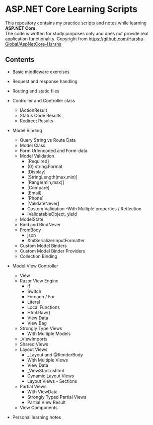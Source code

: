# ASP.NET Core Learning Scripts

This repository contains my practice scripts and notes while learning **ASP.NET Core**.  
The code is written for study purposes only and does not provide real application functionality.
Copyright from https://github.com/Harsha-Global/AspNetCore-Harsha

## Contents
- Basic middleware exercises  

- Request and response handling 

- Routing  and static files

- Controller and Controller class
  - IActionResult
  - Status Code Results
  - Redirect Results

- Model Binding
  - Query String vs Route Data
  - Model Class
  - Form Urlencoded and Form-data
  - Model Validation 
	- [Required]
	- {0} string.Format
	- [Display]
	- [StringLength(max,min)]
	- [Range(min,max)]
	- [Compare]
	- [Email]
	- [Phone]
	- [ValidateNever]
	- Custom Validation
	  -With Multiple properties / Reflection
	- IValidatableObject, yield
  - ModelState
  - Bind and BindNever
  - FromBody
	- json
	- XmlSerializerInputFormatter
  - Custom Model Binders
  - Custom Model Binder Providers 
  - Collection Binding

- Model View Controller
  - View
  - Razor View Engine
	- If
	- Switch
	- Foreach / For
	- Literal
	- Local Functions
	- Html.Raw()
	- View Data
	- View Bag
  - Strongly Type Views
	- With Multiple Models
  - _ViewImports
  - Shared Views
  - Layout Views
	- _Layout and @RenderBody
	- With Multiple Views
	- View Data
	- _ViewStart.cshtml
	- Dynamic Layout Views
	- Layout Views - Sections
  - Partial Views
    - With ViewData
	- Strongly Typed Partial Views
	- Partial View Result
  - View Components
	  
- Personal learning notes  
